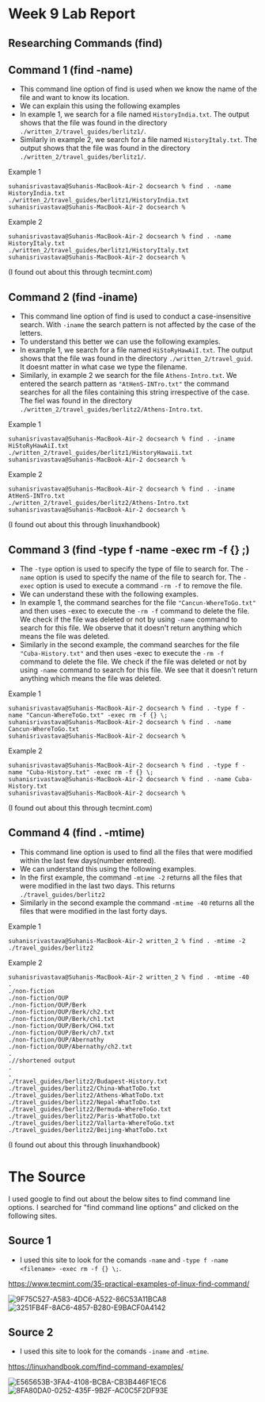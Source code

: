# Week 9 Lab Report

## Researching Commands (find)

## Command 1 (find -name)

- This command line option of find is used when we know the name of the file and want to know its location.
- We can explain this using the following examples
- In example 1, we search for a file named `HistoryIndia.txt`. The output shows that the file was found in the directory `./written_2/travel_guides/berlitz1/`.
- Similarly in example 2, we search for a file named `HistoryItaly.txt`. The output shows that the file was found in the directory `./written_2/travel_guides/berlitz1/`.

Example 1
```
suhanisrivastava@Suhanis-MacBook-Air-2 docsearch % find . -name HistoryIndia.txt
./written_2/travel_guides/berlitz1/HistoryIndia.txt
suhanisrivastava@Suhanis-MacBook-Air-2 docsearch %
```

Example 2

```
suhanisrivastava@Suhanis-MacBook-Air-2 docsearch % find . -name HistoryItaly.txt  
./written_2/travel_guides/berlitz1/HistoryItaly.txt
suhanisrivastava@Suhanis-MacBook-Air-2 docsearch %
```
(I found out about this through tecmint.com)


## Command 2 (find -iname)

- This command line option of find is used to conduct a case-insensitive search. With `-iname` the search pattern is not affected by the case of the letters.
- To understand this better we can use the following examples.
- In example 1, we search for a file named `HiStoRyHawAiI.txt`. The output shows that the file was found in the directory `./written_2/travel_guid`. It doesnt matter in what case we type the filename.
- Similarly, in example 2 we search for the file `Athens-Intro.txt`. We entered the search pattern as `"AtHenS-INTro.txt"` the command searches for all the files containing this string irrespective of the case. The fiel was found in the directory `./written_2/travel_guides/berlitz2/Athens-Intro.txt`.

Example 1 

```
suhanisrivastava@Suhanis-MacBook-Air-2 docsearch % find . -iname HiStoRyHawAiI.txt 
./written_2/travel_guides/berlitz1/HistoryHawaii.txt
suhanisrivastava@Suhanis-MacBook-Air-2 docsearch % 
```

Example 2

```
suhanisrivastava@Suhanis-MacBook-Air-2 docsearch % find . -iname AtHenS-INTro.txt 
./written_2/travel_guides/berlitz2/Athens-Intro.txt
suhanisrivastava@Suhanis-MacBook-Air-2 docsearch % 
```
(I found out about this through linuxhandbook)


## Command 3 (find -type f -name <filename> -exec rm -f {} \;)
- The `-type` option is used to specify the type of file to search for. The `-name` option is used to specify the name of the file to search for. The `-exec` option is used to execute a command `-rm -f` to remove the file.
- We can understand these with the following examples. 
- In example 1, the command searches for the file `"Cancun-WhereToGo.txt"` and then uses -exec to execute the `-rm -f` command to delete the file. We check if the file was deleted or not by using `-name` command to search for this file. We observe that it doesn't return anything which means the file was deleted.
- Similarly in the second example, the command searches for the file `"Cuba-History.txt"` and then uses -exec to execute the `-rm -f` command to delete the file. We check if the file was deleted or not by using `-name` command to search for this file. We see that it doesn't return anything which means the file was deleted.

Example 1

```
suhanisrivastava@Suhanis-MacBook-Air-2 docsearch % find . -type f -name "Cancun-WhereToGo.txt" -exec rm -f {} \;
suhanisrivastava@Suhanis-MacBook-Air-2 docsearch % find . -name Cancun-WhereToGo.txt         
suhanisrivastava@Suhanis-MacBook-Air-2 docsearch % 
```
Example 2

```
suhanisrivastava@Suhanis-MacBook-Air-2 docsearch % find . -type f -name "Cuba-History.txt" -exec rm -f {} \;
suhanisrivastava@Suhanis-MacBook-Air-2 docsearch % find . -name Cuba-History.txt                            
suhanisrivastava@Suhanis-MacBook-Air-2 docsearch % 
```

(I found out about this through tecmint.com)


## Command 4 (find . -mtime)

- This command line option is used to find all the files that were modified within the last few days(number entered).
- We can understand this using the following examples.
- In the first example, the command `-mtime -2` returns all the files that were modified in the last two days. This returns `./travel_guides/berlitz2`
- Similarly in the second example the command `-mtime -40` returns all the files that were modified in the last forty days.

Example 1

```
suhanisrivastava@Suhanis-MacBook-Air-2 written_2 % find . -mtime -2
./travel_guides/berlitz2
```

Example 2

```
suhanisrivastava@Suhanis-MacBook-Air-2 written_2 % find . -mtime -40
.
./non-fiction
./non-fiction/OUP
./non-fiction/OUP/Berk
./non-fiction/OUP/Berk/ch2.txt
./non-fiction/OUP/Berk/ch1.txt
./non-fiction/OUP/Berk/CH4.txt
./non-fiction/OUP/Berk/ch7.txt
./non-fiction/OUP/Abernathy
./non-fiction/OUP/Abernathy/ch2.txt
.
.//shortened output
.
.
./travel_guides/berlitz2/Budapest-History.txt
./travel_guides/berlitz2/China-WhatToDo.txt
./travel_guides/berlitz2/Athens-WhatToDo.txt
./travel_guides/berlitz2/Nepal-WhatToDo.txt
./travel_guides/berlitz2/Bermuda-WhereToGo.txt
./travel_guides/berlitz2/Paris-WhatToDo.txt
./travel_guides/berlitz2/Vallarta-WhereToGo.txt
./travel_guides/berlitz2/Beijing-WhatToDo.txt
```

(I found out about this through linuxhandbook)

# The Source
  
I used google to find out about the below sites to find command line options.
I searched for "find command line options" and clicked on the following sites.
  
## Source 1
- I used this site to look for the comands `-name` and `-type f -name <filename> -exec rm -f {} \;`.
  
https://www.tecmint.com/35-practical-examples-of-linux-find-command/ 
  

![9F75C527-A583-4DC6-A522-86C53A11BCA8](https://user-images.githubusercontent.com/122580828/224828606-cbe99d8c-dffb-4c2d-be40-d7e132be6c61.jpeg)
![3251FB4F-8AC6-4857-B280-E9BACF0A4142](https://user-images.githubusercontent.com/122580828/224828634-19a4f0e5-35e0-448d-9afb-f761c262d7e4.jpeg)

## Source 2
- I used this site to look for the comands `-iname` and `-mtime`.
  
https://linuxhandbook.com/find-command-examples/ 
  
![E565653B-3FA4-4108-BCBA-CB3B446F1EC6](https://user-images.githubusercontent.com/122580828/224829081-8738f710-f627-48ad-9534-d684a9c281b4.jpeg)
![8FA80DA0-0252-435F-9B2F-AC0C5F2DF93E](https://user-images.githubusercontent.com/122580828/224829112-f554520b-73b5-4756-a7be-abeaf5659b06.jpeg)

 
